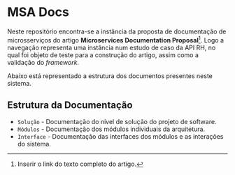 # MSA Docs

Neste repositório encontra-se a instância da proposta de documentação de
microsserviços do artigo **Microservices Documentation Proposal**[^1]. Logo a
navegação representa uma instância num estudo de caso da API RH, no qual foi
objeto de teste para a construção do artigo, assim como a validação do
_framework_.

Abaixo está representado a estrutura dos documentos presentes neste sistema.

## Estrutura da Documentação

- `Solução` - Documentação do nível de solução do projeto de software.
- `Módulos` - Documentação dos módulos individuais da arquitetura.
- `Interface` - Documentação das interfaces dos módulos e as interações do sistema.

[^1]: Inserir o link do texto completo do artigo.
